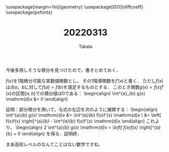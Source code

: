 ﻿---
title: 20220313
yesterday: 20220312
tomorrow: 20220314
days: 807
author: Takala
header-includes:
  - \usepackage[margin=1in]{geometry}
  - \usepackage[ISO]{diffcoeff}
  - \usepackage{pxfonts}
---


今後多用しそうな積分を見つけたので，書きとめておく．


$f(x)$を1階微分可能な実数値関数とし，
その1階導関数を$f'(x)$と書く．
ただし$f(x)$は点$a$，$b$に対して$f(a)=f(b)$を満足するものとする．
このとき関数$g(x) = f(x)f'(x)$の区間$[a, b]$での積分値は$0$である：
\begin{align}
  \int^{a}_{b} g(x) \mathrm{d}x &= 0
\end{align}


証明：部分積分を用いて，与式の左辺を次のように展開する：
\begin{align}
  \int^{a}_{b} g(x) \mathrm{d}x &= 
	\int^{a}_{b} f(x)f'(x) \mathrm{d}x 
	\\
	&= \left[ f(x)f(x) \right]^{a}_{b} - \int^{a}_{b} f(x)f'(x) \mathrm{d}x 
\end{align}
これより，
\begin{align}
 2 \int^{a}_{b} g(x) \mathrm{d}x 
 = \left[ f(x)f(x) \right]^{a}_{b} = 0
\end{align}
を得る．証明終．


まあ高校レベルのなんてことはない数学ですね．


